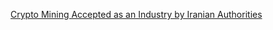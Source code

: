 [Crypto Mining Accepted as an Industry by Iranian Authorities](https://cointelegraph.com/news/crypto-mining-accepted-as-an-industry-by-iranian-authorities)